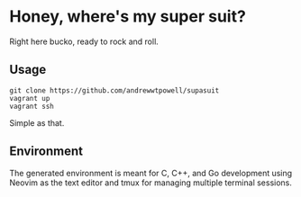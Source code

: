 # Honey, where's my super suit?

Right here bucko, ready to rock and roll.

## Usage

```
git clone https://github.com/andrewwtpowell/supasuit
vagrant up
vagrant ssh
```

Simple as that.

## Environment

The generated environment is meant for C, C++, and Go development using Neovim as the text editor and tmux for managing multiple terminal sessions.
